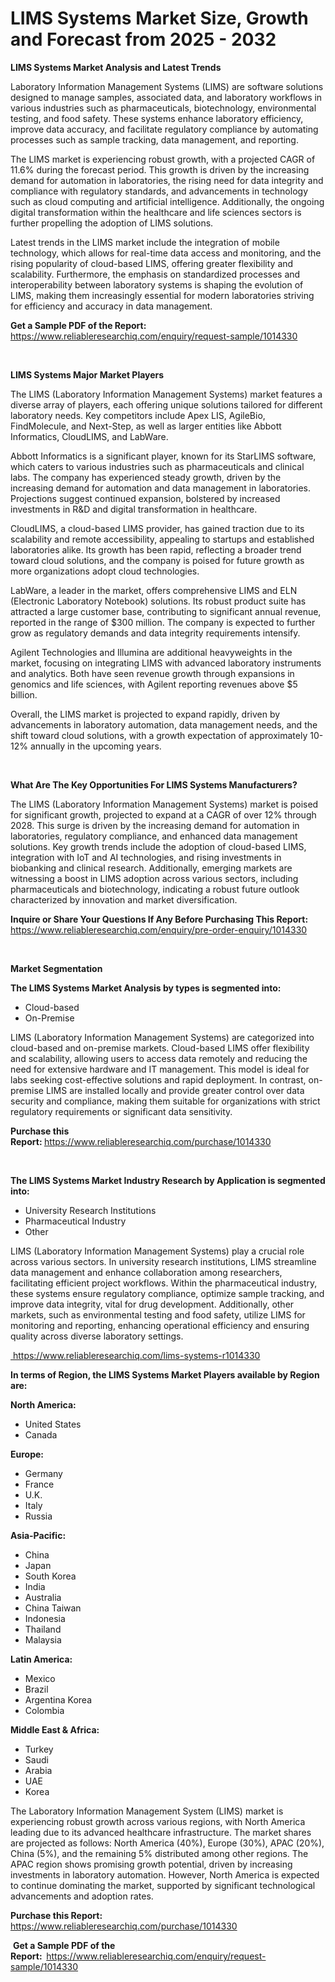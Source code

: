 <p><h1>LIMS Systems Market Size, Growth and Forecast from 2025 - 2032</h1></p><p><strong>LIMS Systems Market Analysis and Latest Trends</strong></p>
<p><p>Laboratory Information Management Systems (LIMS) are software solutions designed to manage samples, associated data, and laboratory workflows in various industries such as pharmaceuticals, biotechnology, environmental testing, and food safety. These systems enhance laboratory efficiency, improve data accuracy, and facilitate regulatory compliance by automating processes such as sample tracking, data management, and reporting.</p><p>The LIMS market is experiencing robust growth, with a projected CAGR of 11.6% during the forecast period. This growth is driven by the increasing demand for automation in laboratories, the rising need for data integrity and compliance with regulatory standards, and advancements in technology such as cloud computing and artificial intelligence. Additionally, the ongoing digital transformation within the healthcare and life sciences sectors is further propelling the adoption of LIMS solutions.</p><p>Latest trends in the LIMS market include the integration of mobile technology, which allows for real-time data access and monitoring, and the rising popularity of cloud-based LIMS, offering greater flexibility and scalability. Furthermore, the emphasis on standardized processes and interoperability between laboratory systems is shaping the evolution of LIMS, making them increasingly essential for modern laboratories striving for efficiency and accuracy in data management.</p></p>
<p><strong>Get a Sample PDF of the Report:&nbsp;</strong> <a href="https://www.reliableresearchiq.com/enquiry/request-sample/1014330?utm_campaign=2948&utm_medium=2&utm_source=Github&utm_content=ia&utm_term=17042025&utm_id=lims-systems">https://www.reliableresearchiq.com/enquiry/request-sample/1014330</a></p>
<p>&nbsp;</p>
<p><strong>LIMS Systems Major Market Players</strong></p>
<p><p>The LIMS (Laboratory Information Management Systems) market features a diverse array of players, each offering unique solutions tailored for different laboratory needs. Key competitors include Apex LIS, AgileBio, FindMolecule, and Next-Step, as well as larger entities like Abbott Informatics, CloudLIMS, and LabWare.</p><p>Abbott Informatics is a significant player, known for its StarLIMS software, which caters to various industries such as pharmaceuticals and clinical labs. The company has experienced steady growth, driven by the increasing demand for automation and data management in laboratories. Projections suggest continued expansion, bolstered by increased investments in R&D and digital transformation in healthcare.</p><p>CloudLIMS, a cloud-based LIMS provider, has gained traction due to its scalability and remote accessibility, appealing to startups and established laboratories alike. Its growth has been rapid, reflecting a broader trend toward cloud solutions, and the company is poised for future growth as more organizations adopt cloud technologies.</p><p>LabWare, a leader in the market, offers comprehensive LIMS and ELN (Electronic Laboratory Notebook) solutions. Its robust product suite has attracted a large customer base, contributing to significant annual revenue, reported in the range of $300 million. The company is expected to further grow as regulatory demands and data integrity requirements intensify.</p><p>Agilent Technologies and Illumina are additional heavyweights in the market, focusing on integrating LIMS with advanced laboratory instruments and analytics. Both have seen revenue growth through expansions in genomics and life sciences, with Agilent reporting revenues above $5 billion.</p><p>Overall, the LIMS market is projected to expand rapidly, driven by advancements in laboratory automation, data management needs, and the shift toward cloud solutions, with a growth expectation of approximately 10-12% annually in the upcoming years.</p></p>
<p>&nbsp;</p>
<p><strong>What Are The Key Opportunities For LIMS Systems Manufacturers?</strong></p>
<p><p>The LIMS (Laboratory Information Management Systems) market is poised for significant growth, projected to expand at a CAGR of over 12% through 2028. This surge is driven by the increasing demand for automation in laboratories, regulatory compliance, and enhanced data management solutions. Key growth trends include the adoption of cloud-based LIMS, integration with IoT and AI technologies, and rising investments in biobanking and clinical research. Additionally, emerging markets are witnessing a boost in LIMS adoption across various sectors, including pharmaceuticals and biotechnology, indicating a robust future outlook characterized by innovation and market diversification.</p></p>
<p><strong>Inquire or Share Your Questions If Any Before Purchasing This Report:</strong> <a href="https://www.reliableresearchiq.com/enquiry/pre-order-enquiry/1014330?utm_campaign=2948&utm_medium=2&utm_source=Github&utm_content=ia&utm_term=17042025&utm_id=lims-systems">https://www.reliableresearchiq.com/enquiry/pre-order-enquiry/1014330</a></p>
<p>&nbsp;</p>
<p><strong>Market Segmentation</strong></p>
<p><strong>The LIMS Systems Market Analysis by types is segmented into:</strong></p>
<p><ul><li>Cloud-based</li><li>On-Premise</li></ul></p>
<p><p>LIMS (Laboratory Information Management Systems) are categorized into cloud-based and on-premise markets. Cloud-based LIMS offer flexibility and scalability, allowing users to access data remotely and reducing the need for extensive hardware and IT management. This model is ideal for labs seeking cost-effective solutions and rapid deployment. In contrast, on-premise LIMS are installed locally and provide greater control over data security and compliance, making them suitable for organizations with strict regulatory requirements or significant data sensitivity.</p></p>
<p><strong>Purchase this Report:&nbsp;</strong><a href="https://www.reliableresearchiq.com/purchase/1014330?utm_campaign=2948&utm_medium=2&utm_source=Github&utm_content=ia&utm_term=17042025&utm_id=lims-systems">https://www.reliableresearchiq.com/purchase/1014330</a></p>
<p>&nbsp;</p>
<p><strong>The LIMS Systems Market Industry Research by Application is segmented into:</strong></p>
<p><ul><li>University Research Institutions</li><li>Pharmaceutical Industry</li><li>Other</li></ul></p>
<p><p>LIMS (Laboratory Information Management Systems) play a crucial role across various sectors. In university research institutions, LIMS streamline data management and enhance collaboration among researchers, facilitating efficient project workflows. Within the pharmaceutical industry, these systems ensure regulatory compliance, optimize sample tracking, and improve data integrity, vital for drug development. Additionally, other markets, such as environmental testing and food safety, utilize LIMS for monitoring and reporting, enhancing operational efficiency and ensuring quality across diverse laboratory settings.</p></p>
<p><a href="https://www.reliableresearchiq.com/lims-systems-r1014330?utm_campaign=2948&utm_medium=2&utm_source=Github&utm_content=ia&utm_term=17042025&utm_id=lims-systems">&nbsp;https://www.reliableresearchiq.com/lims-systems-r1014330</a></p>
<p><strong>In terms of Region, the LIMS Systems Market Players available by Region are:</strong></p>
<p>
    <p> <strong> North America: </strong>
        <ul>
            <li>United States</li>
            <li>Canada</li>
        </ul>
        </p> 
    <p> <strong> Europe: </strong>
        <ul>
            <li>Germany</li>
            <li>France</li>
            <li>U.K.</li>
            <li>Italy</li>
            <li>Russia</li>
        </ul>
        </p> 
    <p> <strong> Asia-Pacific: </strong>
        <ul>
            <li>China</li>
            <li>Japan</li>
            <li>South Korea</li>
            <li>India</li>
            <li>Australia</li>
            <li>China Taiwan</li>
            <li>Indonesia</li>
            <li>Thailand</li>
            <li>Malaysia</li>
        </ul>
        </p> 
    <p> <strong> Latin America: </strong>
        <ul>
            <li>Mexico</li>
            <li>Brazil</li>
            <li>Argentina Korea</li>
            <li>Colombia</li>
        </ul>
        </p> 
    <p> <strong> Middle East & Africa: </strong>
        <ul>
            <li>Turkey</li>
            <li>Saudi</li>
            <li>Arabia</li>
            <li>UAE</li>
            <li>Korea</li>
        </ul>
    </p>
    </p>
<p><p>The Laboratory Information Management System (LIMS) market is experiencing robust growth across various regions, with North America leading due to its advanced healthcare infrastructure. The market shares are projected as follows: North America (40%), Europe (30%), APAC (20%), China (5%), and the remaining 5% distributed among other regions. The APAC region shows promising growth potential, driven by increasing investments in laboratory automation. However, North America is expected to continue dominating the market, supported by significant technological advancements and adoption rates.</p></p>
<p><strong>Purchase this Report: </strong><a href="https://www.reliableresearchiq.com/purchase/1014330?utm_campaign=2948&utm_medium=2&utm_source=Github&utm_content=ia&utm_term=17042025&utm_id=lims-systems">https://www.reliableresearchiq.com/purchase/1014330</a></p>
<p>&nbsp;<strong>Get a Sample PDF of the Report:&nbsp;&nbsp;</strong><a href="https://www.reliableresearchiq.com/enquiry/request-sample/1014330?utm_campaign=2948&utm_medium=2&utm_source=Github&utm_content=ia&utm_term=17042025&utm_id=lims-systems">https://www.reliableresearchiq.com/enquiry/request-sample/1014330</a></p>
<p><strong></strong></p>
<p><p></p><p></p><p></p></p>
